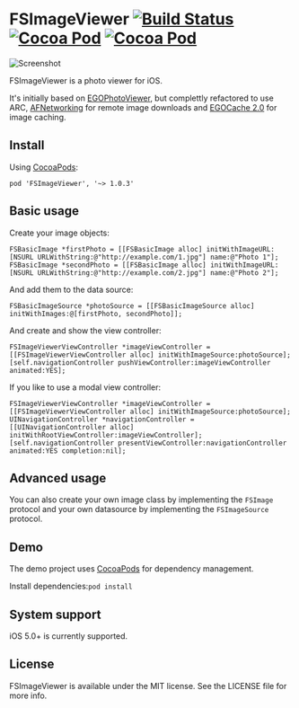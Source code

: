 # FSImageViewer [![Build Status](https://travis-ci.org/x2on/FSImageViewer.png)](https://travis-ci.org/x2on/FSImageViewer) [![Cocoa Pod](https://cocoapod-badges.herokuapp.com/p/FSImageViewer/badge.svg)](http://cocoadocs.org/docsets/FSImageViewer/) [![Cocoa Pod](https://cocoapod-badges.herokuapp.com/v/FSImageViewer/badge.svg)](http://cocoadocs.org/docsets/FSImageViewer/)

![Screenshot](https://raw.github.com/x2on/FSImageViewer/master/screen.png)

FSImageViewer is a photo viewer for iOS.

It's initially based on [EGOPhotoViewer](https://raw.github.com/enormego/PhotoViewer), but complettly refactored to use ARC, [AFNetworking](https://github.com/AFNetworking/AFNetworking) for remote image downloads and [EGOCache 2.0](https://github.com/enormego/EGOCache) for image caching.

## Install
Using [CocoaPods](http://cocoapods.org/):

`pod 'FSImageViewer', '~> 1.0.3'`

## Basic usage

Create your image objects: 

```objc
FSBasicImage *firstPhoto = [[FSBasicImage alloc] initWithImageURL:[NSURL URLWithString:@"http://example.com/1.jpg"] name:@"Photo 1"];
FSBasicImage *secondPhoto = [[FSBasicImage alloc] initWithImageURL:[NSURL URLWithString:@"http://example.com/2.jpg"] name:@"Photo 2"];
```

And add them to the data source:

```objc
FSBasicImageSource *photoSource = [[FSBasicImageSource alloc] initWithImages:@[firstPhoto, secondPhoto]];
```

And create and show the view controller:
```objc
FSImageViewerViewController *imageViewController = [[FSImageViewerViewController alloc] initWithImageSource:photoSource];
[self.navigationController pushViewController:imageViewController animated:YES];
```

If you like to use a modal view controller:
```objc
FSImageViewerViewController *imageViewController = [[FSImageViewerViewController alloc] initWithImageSource:photoSource];
UINavigationController *navigationController = [[UINavigationController alloc] initWithRootViewController:imageViewController];
[self.navigationController presentViewController:navigationController animated:YES completion:nil];
```

## Advanced usage

You can also create your own image class by implementing the `FSImage` protocol and your own datasource by implementing the `FSImageSource` protocol.

## Demo

The demo project uses [CocoaPods](http://cocoapods.org/) for dependency management.

Install dependencies:`pod install`

## System support
iOS 5.0+ is currently supported.

## License

FSImageViewer is available under the MIT license. See the LICENSE file for more info.

